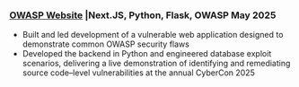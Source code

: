 ### [OWASP Website](https://github.com/rusec/owasp_website) |Next.JS, Python, Flask, OWASP May 2025
- Built and led development of a vulnerable web application designed to demonstrate common OWASP security flaws
- Developed the backend in Python and engineered database exploit scenarios, delivering a live demonstration of
identifying and remediating source code–level vulnerabilities at the annual CyberCon 2025